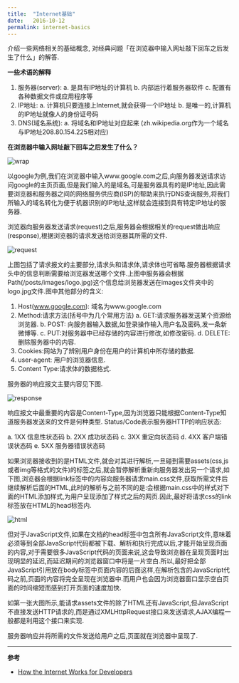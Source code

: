 ```yaml
---
title:  "Internet基础"
date:   2016-10-12
permalink: internet-basics
---
```


介绍一些网络相关的基础概念, 对经典问题「在浏览器中输入网址敲下回车之后发生了什么」的解答.

<!-- more -->

**一些术语的解释**

1. 服务器(server):
    a. 是具有IP地址的计算机
    b. 内部运行着服务器软件
    c. 配置有各种数据文件或应用程序等
2. IP地址:
    a. 计算机只要连接上Internet,就会获得一个IP地址
    b. 是唯一的,计算机的IP地址就像人的身份证号码
3. DNS(域名系统):
    a. 将域名和IP地址对应起来
    (zh.wikipedia.org作为一个域名与IP地址208.80.154.225相对应)


**在浏览器中输入网址敲下回车之后发生了什么？**   

![wrap](/posts/images/internet_wrap.jpg)


以google为例,我们在浏览器中输入www.google.com之后,向服务器发送请求访问google的主页页面,但是我们输入的是域名,可是服务器具有的是IP地址,因此需要浏览器和服务器之间的网络服务供应商(ISP)的帮助来执行DNS查询服务,将我们所输入的域名转化为便于机器识别的IP地址,这样就会连接到具有特定IP地址的服务器.

浏览器向服务器发送请求(request)之后,服务器会根据相关的request做出响应(response),根据浏览器的请求发送给浏览器其所需的文件.

![request](/posts/images/internet_request.jpg)

上图包括了请求报文的主要部分,请求头和请求体,请求体也可省略.服务器根据请求头中的信息判断需要给浏览器发送哪个文件.上图中服务器会根据Path(/posts/images/logo.jpg)这个信息给浏览器发送在images文件夹中的logo.jpg文件.图中其他部分的含义:

1. Host(www.google.com): 域名为www.google.com
2. Method:请求方法(括号中为几个常用方法)
    a. GET:请求服务器发送某个资源给浏览器.
    b. POST: 向服务器输入数据,如登录操作输入用户名及密码,发一条新微博等.
    c. PUT:对服务器中已经存储的内容进行修改,如修改密码.
    d. DELETE: 删除服务器中的内容.
3. Cookies:网站为了辨别用户身份在用户的计算机中所存储的数据.
4. user-agent: 用户的浏览器信息.
5. Content Type:请求体的数据格式.


服务器的响应报文主要内容见下图.

![response](/posts/images/internet_response.jpg)

响应报文中最重要的内容是Content-Type,因为浏览器只能根据Content-Type知道服务器发送来的文件是何种类型.
Status/Code表示服务器HTTP的响应状态:

a. 1XX 信息性状态码
b. 2XX 成功状态码
c. 3XX 重定向状态码
d. 4XX 客户端错误状态码
e. 5XX 服务器错误状态码

如果浏览器接收到的是HTML文件,就会对其进行解析,一旦碰到需要assets(css,js或者img等格式的文件)的标签之后,就会暂停解析重新向服务器发出另一个请求,如下图,浏览器会根据link标签中的内容向服务器请求main.css文件,获取所需文件后继续解析后面的HTML,此时的解析与之前不同的是:会根据main.css中的样式对下面的HTML添加样式,为用户呈现添加了样式之后的网页.因此,最好将请求css的link标签放在HTML的head标签内.

![html](/posts/images/internet_html.jpg)

但对于JavaScript文件,如果在文档的head标签中包含所有JavaScript文件,意味着必须等到全部JavaScript代码都被下载、解析和执行完成以后,才能开始呈现页面的内容,对于需要很多JavaScript代码的页面来说,这会导致浏览器在呈现页面时出现明显的延迟,而延迟期间的浏览器窗口中将是一片空白.所以,最好把全部JavaScript引用放在body标签中页面内容的后面这样,在解析包含的JavaScript代码之前,页面的内容将完全呈现在浏览器中.而用户也会因为浏览器窗口显示空白页面的时间缩短而感到打开页面的速度加快.

如第一张大图所示,能请求assets文件的除了HTML还有JavaScript,但JavaScript不直接发送HTTP请求的,而是通过XMLHttpRequest接口来发送请求,AJAX编程一般都是利用这个接口来实现.

服务器响应并将所需的文件发送给用户之后,页面就在浏览器中呈现了.

---
**参考**

- [How the Internet Works for Developers](https://www.youtube.com/watch?v=e4S8zfLdLgQ&index=20&list=PLoYCgNOIyGAB_8_iq1cL8MVeun7cB6eNc)
